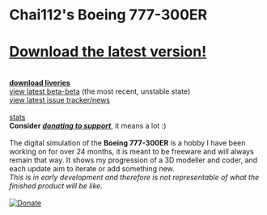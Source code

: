 # Chai112's Boeing 777-300ER

# [Download the latest version!](https://github.com/Chai112/Chai112-s-Boeing-777-300ER/releases)

\
<b>[download liveries](https://github.com/Chai112/Chai112-s-Boeing-777-300ER/tree/master/liveries)</b>\
[view latest beta-beta](https://github.com/Chai112/Chai112-s-Boeing-777-300ER/tree/master/src) (the most recent, unstable state)\
[view latest issue tracker/news](https://github.com/Chai112/Chai112-s-Boeing-777-300ER/projects/1)\
\
[stats](https://www.somsubhra.com/github-release-stats/?username=Chai112&repository=Chai112-s-Boeing-777-300ER)
\
<b>Consider <i>[donating to support](https://www.paypal.com/cgi-bin/webscr?cmd=_donations&business=P6BPHH98W5XDY&currency_code=CAD&source=url)</i></b>, it means a lot :)
\
\
The digital simulation of the <b>Boeing 777-300ER</b> is a hobby I have been working on for over 24 months, it is meant to be freeware and will always remain that way. It shows my progression of a 3D modeller and coder, and each update aim to iterate or add something new.\
<i>This is in early development and therefore is not representable of what the finished product will be like.</i>\
\
[![Donate](https://www.paypalobjects.com/en_US/i/btn/btn_donate_LG.gif)](https://www.paypal.com/cgi-bin/webscr?cmd=_donations&business=P6BPHH98W5XDY&currency_code=CAD&source=url)
